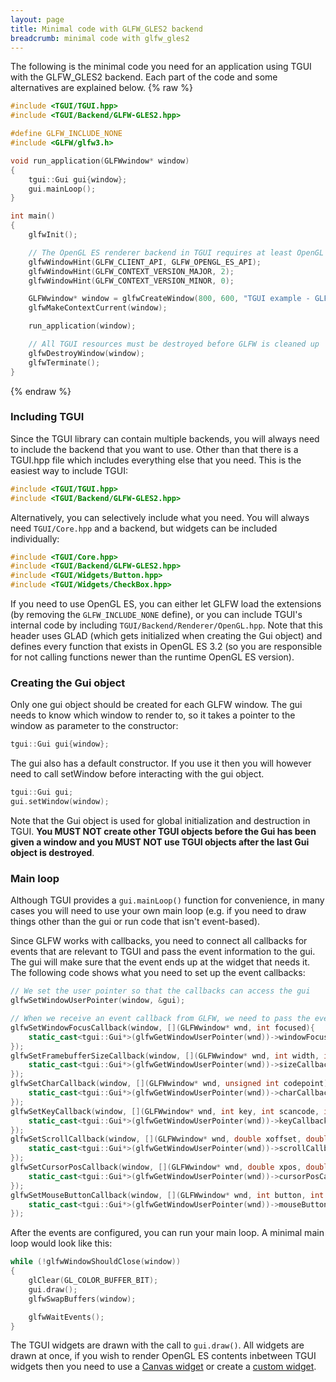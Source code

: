 ```yaml
---
layout: page
title: Minimal code with GLFW_GLES2 backend
breadcrumb: minimal code with glfw_gles2
---
```


The following is the minimal code you need for an application using TGUI with the GLFW_GLES2 backend. Each part of the code and some alternatives are explained below.
{% raw %}
```c++
#include <TGUI/TGUI.hpp>
#include <TGUI/Backend/GLFW-GLES2.hpp>

#define GLFW_INCLUDE_NONE
#include <GLFW/glfw3.h>

void run_application(GLFWwindow* window)
{
    tgui::Gui gui{window};
    gui.mainLoop();
}

int main()
{
    glfwInit();

    // The OpenGL ES renderer backend in TGUI requires at least OpenGL ES 2.0
    glfwWindowHint(GLFW_CLIENT_API, GLFW_OPENGL_ES_API);
    glfwWindowHint(GLFW_CONTEXT_VERSION_MAJOR, 2);
    glfwWindowHint(GLFW_CONTEXT_VERSION_MINOR, 0);

    GLFWwindow* window = glfwCreateWindow(800, 600, "TGUI example - GLFW_GLES2 backend", NULL, NULL);
    glfwMakeContextCurrent(window);

    run_application(window);

    // All TGUI resources must be destroyed before GLFW is cleaned up
    glfwDestroyWindow(window);
    glfwTerminate();
}
```
{% endraw %}


### Including TGUI

Since the TGUI library can contain multiple backends, you will always need to include the backend that you want to use. Other than that there is a TGUI.hpp file which includes everything else that you need. This is the easiest way to include TGUI:
```c++
#include <TGUI/TGUI.hpp>
#include <TGUI/Backend/GLFW-GLES2.hpp>
```

Alternatively, you can selectively include what you need. You will always need `TGUI/Core.hpp` and a backend, but widgets can be included individually:
```c++
#include <TGUI/Core.hpp>
#include <TGUI/Backend/GLFW-GLES2.hpp>
#include <TGUI/Widgets/Button.hpp>
#include <TGUI/Widgets/CheckBox.hpp>
```

If you need to use OpenGL ES, you can either let GLFW load the extensions (by removing the `GLFW_INCLUDE_NONE` define), or you can include TGUI's internal code by including `TGUI/Backend/Renderer/OpenGL.hpp`. Note that this header uses GLAD (which gets initialized when creating the Gui object) and defines every function that exists in OpenGL ES 3.2 (so you are responsible for not calling functions newer than the runtime OpenGL ES version).


### Creating the Gui object

Only one gui object should be created for each GLFW window. The gui needs to know which window to render to, so it takes a pointer to the window as parameter to the constructor:
```c++
tgui::Gui gui{window};
```

The gui also has a default constructor. If you use it then you will however need to call setWindow before interacting with the gui object.
```c++
tgui::Gui gui;
gui.setWindow(window);
```

Note that the Gui object is used for global initialization and destruction in TGUI. **You MUST NOT create other TGUI objects before the Gui has been given a window and you MUST NOT use TGUI objects after the last Gui object is destroyed**.


### Main loop

Although TGUI provides a `gui.mainLoop()` function for convenience, in many cases you will need to use your own main loop (e.g. if you need to draw things other than the gui or run code that isn't event-based).

Since GLFW works with callbacks, you need to connect all callbacks for events that are relevant to TGUI and pass the event information to the gui. The gui will make sure that the event ends up at the widget that needs it. The following code shows what you need to set up the event callbacks:
```c++
// We set the user pointer so that the callbacks can access the gui
glfwSetWindowUserPointer(window, &gui);

// When we receive an event callback from GLFW, we need to pass the event to TGUI
glfwSetWindowFocusCallback(window, [](GLFWwindow* wnd, int focused){
    static_cast<tgui::Gui*>(glfwGetWindowUserPointer(wnd))->windowFocusCallback(focused);
});
glfwSetFramebufferSizeCallback(window, [](GLFWwindow* wnd, int width, int height){
    static_cast<tgui::Gui*>(glfwGetWindowUserPointer(wnd))->sizeCallback(width, height);
});
glfwSetCharCallback(window, [](GLFWwindow* wnd, unsigned int codepoint){
    static_cast<tgui::Gui*>(glfwGetWindowUserPointer(wnd))->charCallback(codepoint);
});
glfwSetKeyCallback(window, [](GLFWwindow* wnd, int key, int scancode, int action, int mods){
    static_cast<tgui::Gui*>(glfwGetWindowUserPointer(wnd))->keyCallback(key, scancode, action, mods);
});
glfwSetScrollCallback(window, [](GLFWwindow* wnd, double xoffset, double yoffset){
    static_cast<tgui::Gui*>(glfwGetWindowUserPointer(wnd))->scrollCallback(xoffset, yoffset);
});
glfwSetCursorPosCallback(window, [](GLFWwindow* wnd, double xpos, double ypos){
    static_cast<tgui::Gui*>(glfwGetWindowUserPointer(wnd))->cursorPosCallback(xpos, ypos);
});
glfwSetMouseButtonCallback(window, [](GLFWwindow* wnd, int button, int action, int mods){
    static_cast<tgui::Gui*>(glfwGetWindowUserPointer(wnd))->mouseButtonCallback(button, action, mods);
});
```

After the events are configured, you can run your main loop. A minimal main loop would look like this:
```c++
while (!glfwWindowShouldClose(window))
{
    glClear(GL_COLOR_BUFFER_BIT);
    gui.draw();
    glfwSwapBuffers(window);

    glfwWaitEvents();
}
```

The TGUI widgets are drawn with the call to `gui.draw()`. All widgets are drawn at once, if you wish to render OpenGL ES contents inbetween TGUI widgets then you need to use a [Canvas widget](../canvas/) or create a [custom widget](../custom-widgets).
